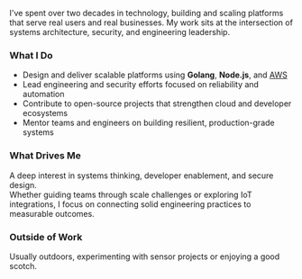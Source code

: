 I've spent over two decades in technology, building and scaling platforms that serve real users and real businesses. My work sits at the intersection of systems architecture, security, and engineering leadership.

### What I Do
- Design and deliver scalable platforms using **Golang**, **Node.js**, and [AWS](https://builder.aws.com/community/@rezmoss)
- Lead engineering and security efforts focused on reliability and automation
- Contribute to open-source projects that strengthen cloud and developer ecosystems
- Mentor teams and engineers on building resilient, production-grade systems

### What Drives Me
A deep interest in systems thinking, developer enablement, and secure design.  
Whether guiding teams through scale challenges or exploring IoT integrations, I focus on connecting solid engineering practices to measurable outcomes.

### Outside of Work
Usually outdoors, experimenting with sensor projects or enjoying a good scotch.
